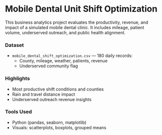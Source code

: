 # Mobile Dental Unit Shift Optimization

This business analytics project evaluates the productivity, revenue, and impact of a simulated mobile dental clinic. It includes mileage, patient volume, underserved outreach, and public health alignment.

### Dataset

- `mobile_dental_shift_optimization.csv` — 180 daily records:
  - County, mileage, weather, patients, revenue
  - Underserved community flag

### Highlights

- Most productive shift conditions and counties
- Rain and travel distance impact
- Underserved outreach revenue insights

### Tools Used

- Python (pandas, seaborn, matplotlib)
- Visuals: scatterplots, boxplots, grouped means
